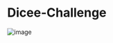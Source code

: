 # Dicee-Challenge
![image](https://user-images.githubusercontent.com/63405463/220206042-8222e807-cc89-4d5b-8ec3-d0bc9d6270c2.png)
